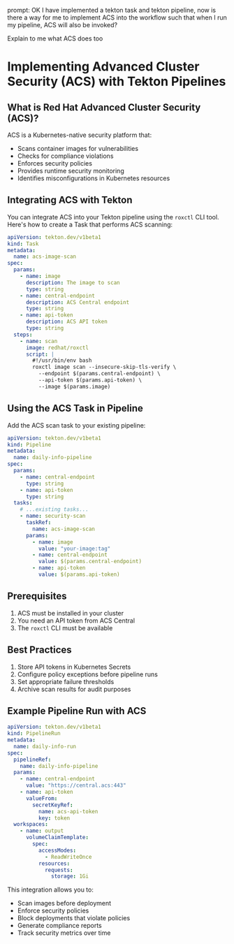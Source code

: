 prompt:
OK I have implemented a tekton task and tekton pipeline, now is there a way for me to implement ACS into the workflow such that when I run my pipeline, ACS will also be invoked?

Explain to me what ACS does too

# Implementing Advanced Cluster Security (ACS) with Tekton Pipelines

## What is Red Hat Advanced Cluster Security (ACS)?
ACS is a Kubernetes-native security platform that:
- Scans container images for vulnerabilities
- Checks for compliance violations
- Enforces security policies
- Provides runtime security monitoring
- Identifies misconfigurations in Kubernetes resources

## Integrating ACS with Tekton
You can integrate ACS into your Tekton pipeline using the `roxctl` CLI tool. Here's how to create a Task that performs ACS scanning:

````yaml
apiVersion: tekton.dev/v1beta1
kind: Task
metadata:
  name: acs-image-scan
spec:
  params:
    - name: image
      description: The image to scan
      type: string
    - name: central-endpoint
      description: ACS Central endpoint
      type: string
    - name: api-token
      description: ACS API token
      type: string
  steps:
    - name: scan
      image: redhat/roxctl
      script: |
        #!/usr/bin/env bash
        roxctl image scan --insecure-skip-tls-verify \
          --endpoint $(params.central-endpoint) \
          --api-token $(params.api-token) \
          --image $(params.image)
````

## Using the ACS Task in Pipeline
Add the ACS scan task to your existing pipeline:

````yaml
apiVersion: tekton.dev/v1beta1
kind: Pipeline
metadata:
  name: daily-info-pipeline
spec:
  params:
    - name: central-endpoint
      type: string
    - name: api-token
      type: string
  tasks:
    # ...existing tasks...
    - name: security-scan
      taskRef:
        name: acs-image-scan
      params:
        - name: image
          value: "your-image:tag"
        - name: central-endpoint
          value: $(params.central-endpoint)
        - name: api-token
          value: $(params.api-token)
````

## Prerequisites
1. ACS must be installed in your cluster
2. You need an API token from ACS Central
3. The `roxctl` CLI must be available

## Best Practices
1. Store API tokens in Kubernetes Secrets
2. Configure policy exceptions before pipeline runs
3. Set appropriate failure thresholds
4. Archive scan results for audit purposes

## Example Pipeline Run with ACS
````yaml
apiVersion: tekton.dev/v1beta1
kind: PipelineRun
metadata:
  name: daily-info-run
spec:
  pipelineRef:
    name: daily-info-pipeline
  params:
    - name: central-endpoint
      value: "https://central.acs:443"
    - name: api-token
      valueFrom:
        secretKeyRef:
          name: acs-api-token
          key: token
  workspaces:
    - name: output
      volumeClaimTemplate:
        spec:
          accessModes:
            - ReadWriteOnce
          resources:
            requests:
              storage: 1Gi
````

This integration allows you to:
- Scan images before deployment
- Enforce security policies
- Block deployments that violate policies
- Generate compliance reports
- Track security metrics over time